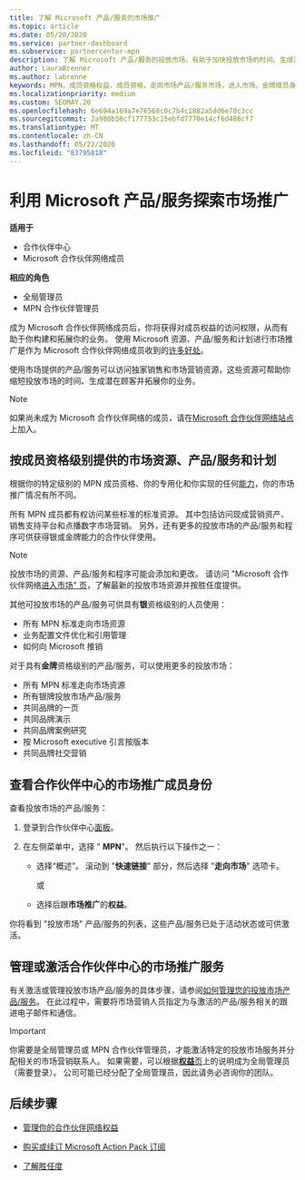 ```yaml
---
title: 了解 Microsoft 产品/服务的市场推广
ms.topic: article
ms.date: 05/20/2020
ms.service: partner-dashboard
ms.subservice: partnercenter-mpn
description: 了解 Microsoft 产品/服务的投放市场，有助于加快投放市场的时间、生成潜在客户和扩展业务。
author: LauraBrenner
ms.author: labrenne
keywords: MPN，成员资格权益，成员资格，走向市场产品/服务市场，进入市场，金牌成员身份，银成员资格
ms.localizationpriority: medium
ms.custom: SEOMAY.20
ms.openlocfilehash: 6e694a169a7e76568c0c7b4c1882a5dd6e70c3cc
ms.sourcegitcommit: 2a980b50cf177753c15ebfd7770e14cf6d486cf7
ms.translationtype: MT
ms.contentlocale: zh-CN
ms.lasthandoff: 05/22/2020
ms.locfileid: "83795818"
---
```

# <a name="explore-your-go-to-market-with-microsoft-offers"></a>利用 Microsoft 产品/服务探索市场推广

**适用于**

- 合作伙伴中心
- Microsoft 合作伙伴网络成员

**相应的角色**

- 全局管理员
- MPN 合作伙伴管理员

成为 Microsoft 合作伙伴网络成员后，你将获得对成员权益的访问权限，从而有助于你构建和拓展你的业务。 使用 Microsoft 资源、产品/服务和计划进行市场推广是作为 Microsoft 合作伙伴网络成员收到的[许多好处](https://partner.microsoft.com/manage-your-partner-network-benefits)。

使用市场提供的产品/服务可以访问独家销售和市场营销资源，这些资源可帮助你缩短投放市场的时间、生成潜在顾客并拓展你的业务。

>[!NOTE]
>如果尚未成为 Microsoft 合作伙伴网络的成员，请在[Microsoft 合作伙伴网络站点](https://partner.microsoft.com/membership)上加入。

## <a name="go-to-market-resources-offers-and-programs-available-by-membership-level"></a>按成员资格级别提供的市场资源、产品/服务和计划

根据你的特定级别的 MPN 成员资格、你的专用化和你实现的任何[能力](learn-about-competencies.md)，你的市场推广情况有所不同。

所有 MPN 成员都有权访问某些标准的标准资源。 其中包括访问现成营销资产、销售支持平台和点播数字市场营销。 另外，还有更多的投放市场的产品/服务和程序可供获得银或金牌能力的合作伙伴使用。

>[!NOTE]
>投放市场的资源、产品/服务和程序可能会添加和更改。 请访问 "Microsoft 合作伙伴网络[进入市场" 页](https://partner.microsoft.com/membership/go-to-market)，了解最新的投放市场资源并按胜任度提供。

其他可投放市场的产品/服务可供具有**银**资格级别的人员使用：

- 所有 MPN 标准走向市场资源
- 业务配置文件优化和引用管理
- 如何向 Microsoft 推销

对于具有**金牌**资格级别的产品/服务，可以使用更多的投放市场：

- 所有 MPN 标准走向市场资源
- 所有银牌投放市场产品/服务
- 共同品牌的一页
- 共同品牌演示
- 共同品牌案例研究
- 按 Microsoft executive 引言按版本
- 共同品牌社交营销

## <a name="view-go-to-market-membership-offers-in-partner-center"></a>查看合作伙伴中心的市场推广成员身份

查看投放市场的产品/服务：

1. 登录到合作伙伴中心[面板]( https://docs.microsoft.com/partner-center/)。

2. 在左侧菜单中，选择 " **MPN**"。 然后执行以下操作之一：

    - 选择“概述”。  滚动到 "**快速链接**" 部分，然后选择 "**走向市场**" 选项卡。

      或

    - 选择后跟**市场推广**的**权益**。

你将看到 "投放市场" 产品/服务的列表，这些产品/服务已处于活动状态或可供激活。

## <a name="manage-or-activate-go-to-market-offers-in-partner-center"></a>管理或激活合作伙伴中心的市场推广服务

有关激活或管理投放市场产品/服务的具体步骤，请参阅[如何管理您的投放市场产品/服务](manage-your-partner-network-benefits.md#manage-go-to-market-offers)。 在此过程中，需要将市场营销人员指定为与激活的产品/服务相关的跟进电子邮件和通信。

>[!IMPORTANT]
>你需要是全局管理员或 MPN 合作伙伴管理员，才能激活特定的投放市场服务并分配相关的市场营销联系人。 如果需要，可以根据[**权益**页](https://partnercenter.microsoft.com/pcv/partnership/benefits)上的说明成为全局管理员（需要登录）。 公司可能已经分配了全局管理员，因此请务必咨询你的团队。

## <a name="next-steps"></a>后续步骤

- [管理你的合作伙伴网络权益](manage-your-partner-network-benefits.md)

- [购买或续订 Microsoft Action Pack 订阅](mpn-get-action-pack.md)

- [了解胜任度](learn-about-competencies.md)
